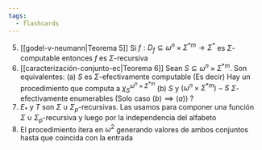```yaml
---
tags:
  - flashcards
---
```

05. [[godel-v-neumann|Teorema 5]] Si $f: D_f\subseteq \omega^n\times\Sigma^{*m}\to\Sigma^*$ es $\Sigma$-computable entonces $f$ es $\Sigma$-recursiva
06. [[caracterización-conjunto-ec|Teorema 6]] Sean $S\subseteq\omega^n\times\Sigma^{*m}$. Son equivalentes:
	 (a) $S$ es $\Sigma$-efectivamente computable
		(Es decir) Hay un procedimiento que computa a $\chi^{\omega^n\times\Sigma^{*m}}_S$
	  (b) $S$ y $(\omega^n\times\Sigma^{*m})-S$ $\Sigma$-efectivamente enumerables
	  (Solo caso $(b)\implies (a)$)
?
03. $E_*$ y $T$ son $\Sigma\cup\Sigma_p$-recursivas. Las usamos para componer una función $\Sigma\cup\Sigma_p$-recursiva y luego por la independencia del alfabeto
04. El procedimiento itera en $\omega^2$ generando valores de ambos conjuntos hasta que coincida con la entrada
<!--SR:!2024-07-18,3,250-->